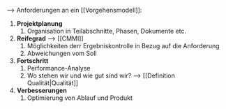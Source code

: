 --> Anforderungen an ein [[Vorgehensmodell]]:
1. **Projektplanung**
	1. Organisation in Teilabschnitte, Phasen, Dokumente etc.
2. **Reifegrad** --> [[CMMI]]
	1. Möglichkeiten derr Ergebniskontrolle in Bezug auf die Anforderung
	2. Abweichungen vom Soll
3. **Fortschritt**
	1. Performance-Analyse
	2. Wo stehen wir und wie gut sind wir? --> [[Definition Qualität|Qualität]]
4. **Verbesserungen**
	1. Optimierung von Ablauf und Produkt